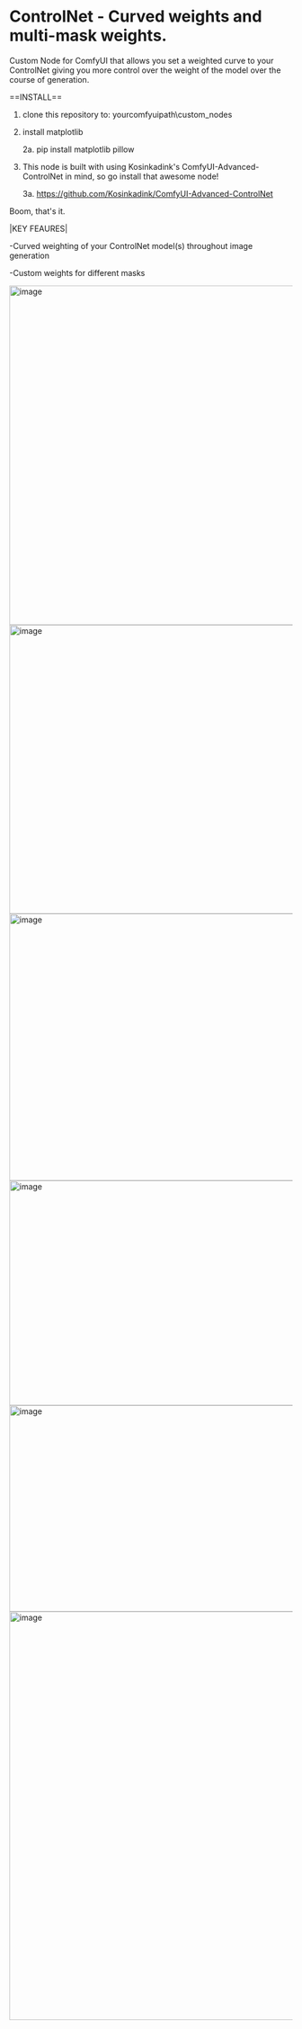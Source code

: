 # ControlNet - Curved weights and multi-mask weights.
Custom Node for ComfyUI that allows you set a weighted curve to your ControlNet giving you more control over the weight of the model over the course of generation. 

==INSTALL==
1. clone this repository to: yourcomfyuipath\custom_nodes
2. install matplotlib

   2a. pip install matplotlib pillow

4. This node is built with using Kosinkadink's ComfyUI-Advanced-ControlNet in mind, so go install that awesome node!

   3a. https://github.com/Kosinkadink/ComfyUI-Advanced-ControlNet

Boom, that's it.

|KEY FEAURES|

   -Curved weighting of your ControlNet model(s) throughout image generation
   
   -Custom weights for different masks 
   

<img width="982" height="604" alt="image" src="https://github.com/user-attachments/assets/4be11dc7-562c-406a-a7ad-25a72b3c3f30" />
<img width="631" height="514" alt="image" src="https://github.com/user-attachments/assets/a815bc01-b577-425b-8fa4-c4f0fec11560" />
<img width="737" height="475" alt="image" src="https://github.com/user-attachments/assets/b7692f72-2ded-4926-ada8-690dd794689f" />
<img width="773" height="400" alt="image" src="https://github.com/user-attachments/assets/7e80f214-b83c-477c-8b02-484a29a5220c" />
<img width="734" height="367" alt="image" src="https://github.com/user-attachments/assets/a51c7549-4677-4f5f-b218-682ec728978c" />
<img width="665" height="727" alt="image" src="https://github.com/user-attachments/assets/e4a1a95a-6169-4301-91f0-7a6780307054" />
